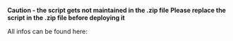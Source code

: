 **Caution - the script gets not maintained in the .zip file**
**Please replace the script in the .zip file before deploying it**

All infos can be found here:
